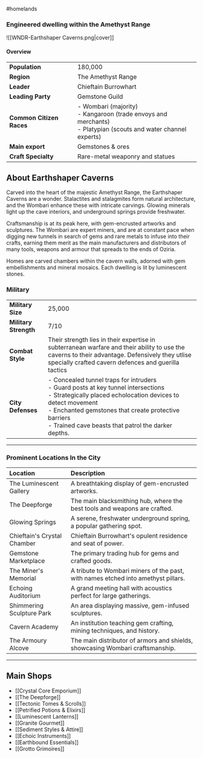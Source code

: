 #homelands 
### Engineered dwelling within the Amethyst Range
 ![[WNDR-Earthshaper Caverns.png|cover]]
 
#### Overview

|                          |                                                                                                                    |
| ------------------------ | ------------------------------------------------------------------------------------------------------------------ |
| **Population**           | 180,000                                                                                                            |
| **Region**               | The Amethyst Range                                                                                                 |
| **Leader**               | Chieftain Burrowhart                                                                                               |
| **Leading Party**        | Gemstone Guild                                                                                                     |
| **Common Citizen Races** | - Wombari (majority)<br>- Kangaroon (trade envoys and merchants)<br>- Platypian (scouts and water channel experts) |
| **Main export**          | Gemstones & ores                                                                                                   |
| **Craft Specialty**      | Rare-metal weaponry and statues                                                                                    |


## About Earthshaper Caverns

Carved into the heart of the majestic Amethyst Range, the Earthshaper Caverns are a wonder. Stalactites and stalagmites form natural architecture, and the Wombari enhance these with intricate carvings. Glowing minerals light up the cave interiors, and underground springs provide freshwater. 

Craftsmanship is at its peak here, with gem-encrusted artworks and sculptures. The Wombari are expert miners, and are at constant pace when digging new tunnels in search of gems and rare metals to infuse into their crafts, earning them merit as the main manufacturers and distributors of many tools, weapons and armour that spreads to the ends of Oziria.

Homes are carved chambers within the cavern walls, adorned with gem embellishments and mineral mosaics. Each dwelling is lit by luminescent stones.

### Military
|                       |                                                                                                                                                                                                                                                                        |
| --------------------- | ---------------------------------------------------------------------------------------------------------------------------------------------------------------------------------------------------------------------------------------------------------------------- |
| **Military Size**     | 25,000                                                                                                                                                                                                                                                                 |
| **Military Strength** | 7/10                                                                                                                                                                                                                                                                   |
| **Combat Style**      | Their strength lies in their expertise in subterranean warfare and their ability to use the caverns to their advantage. Defensively they utlise specially crafted cavern defences and guerilla tactics                                                                 |
| **City Defenses**     | - Concealed tunnel traps for intruders<br>- Guard posts at key tunnel intersections<br>- Strategically placed echolocation devices to detect movement<br>- Enchanted gemstones that create protective barriers<br>- Trained cave beasts that patrol the darker depths. |

---

### Prominent Locations In the City

| Location                    | Description                                                                       |
|:--------------------------- |:--------------------------------------------------------------------------------- |
| The Luminescent Gallery     | A breathtaking display of gem-encrusted artworks.                                 |
| The Deepforge               | The main blacksmithing hub, where the best tools and weapons are crafted.         |
| Glowing Springs             | A serene, freshwater underground spring, a popular gathering spot.                |
| Chieftain's Crystal Chamber | Chieftain Burrowhart's opulent residence and seat of power.                       |
| Gemstone Marketplace        | The primary trading hub for gems and crafted goods.                               |
| The Miner's Memorial        | A tribute to Wombari miners of the past, with names etched into amethyst pillars. |
| Echoing Auditorium          | A grand meeting hall with acoustics perfect for large gatherings.                 |
| Shimmering Sculpture Park   | An area displaying massive, gem-infused sculptures.                               |
| Cavern Academy              | An institution teaching gem crafting, mining techniques, and history.             |
| The Armoury Alcove          | The main distributor of armors and shields, showcasing Wombari craftsmanship.     |

---

## Main Shops

- [[Crystal Core Emporium]]
- [[The Deepforge]]
- [[Tectonic Tomes & Scrolls]]
- [[Petrified Potions & Elixirs]]
- [[Luminescent Lanterns]]
- [[Granite Gourmet]]
- [[Sediment Styles & Attire]]
- [[Echoic Instruments]]
- [[Earthbound Essentials]]
- [[Grotto Grimoires]]

